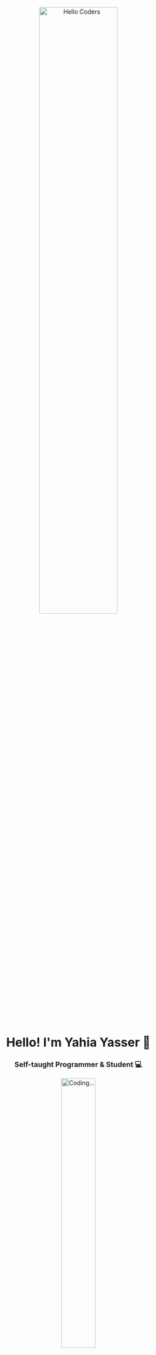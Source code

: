<div align="center">

  <img src="https://github.com/SP-XD/SP-XD/blob/main/images/hellocoders_rounded.gif?raw=true" width="60%" alt="Hello Coders" />
  
  <h1>Hello! I'm Yahia Yasser 👋</h1>
  <h3>Self-taught Programmer & Student 💻</h3>
  
  <img src="https://github.com/SP-XD/SP-XD/blob/main/images/dev-working_rounded.gif?raw=true" width="40%" alt="Coding..." />

  <!-- 🔻 CONNECT SECTION MOVED HERE -->
  <br><br>
  <h3>📬 Connect With Me</h3>

  <p align="center">
    <a href="@Yahiayasser24" target="_blank">
      <img src="https://img.shields.io/badge/Telegram-2CA5E0?style=for-the-badge&logo=telegram&logoColor=white"/>
    </a>
    <a href="https://www.linkedin.com/in/yahia-yasser" target="_blank">
      <img src="https://img.shields.io/badge/LinkedIn-0077B5?style=for-the-badge&logo=linkedin&logoColor=white"/>
    </a>
    <a href="[https://www.instagram.com/yahia.yasser](https://www.instagram.com/y_a_h_i_a_2006/)" target="_blank">
      <img src="https://img.shields.io/badge/Instagram-E4405F?style=for-the-badge&logo=instagram&logoColor=white"/>
    </a>
    <a href="[https://www.facebook.com/yahia.yasser](https://www.facebook.com/yhyy.alshykh.705451)" target="_blank">
      <img src="https://img.shields.io/badge/Facebook-1877F2?style=for-the-badge&logo=facebook&logoColor=white"/>
    </a>
    <a href="[https://www.tiktok.com/@yahia.yasser](https://www.tiktok.com/@ya7yayasser?lang=ar)" target="_blank">
      <img src="https://img.shields.io/badge/TikTok-000000?style=for-the-badge&logo=tiktok&logoColor=white"/>
    </a>
    <a href="y00987354@gmail.com" target="_blank">
      <img src="https://img.shields.io/badge/Gmail-D14836?style=for-the-badge&logo=gmail&logoColor=white"/>
    </a>
  </p>
</div>

---

### 🧠 Currently Learning:
- HTML, CSS, Python  
- Java, C++, OOP, Data Structures  
- Git, Command Line, Programming Basics  

---

### 🛠️ Tools & Technologies I Use:

![Python](https://img.shields.io/badge/Python-FFD43B?style=flat&logo=python&logoColor=darkgreen)
![Java](https://img.shields.io/badge/Java-ED8B00?style=flat&logo=java&logoColor=white)
![C++](https://img.shields.io/badge/C++-00599C?style=flat&logo=c%2B%2B&logoColor=white)
![HTML5](https://img.shields.io/badge/HTML5-E34F26?style=flat&logo=html5&logoColor=white)
![CSS3](https://img.shields.io/badge/CSS3-1572B6?style=flat&logo=css3&logoColor=white)
![Git](https://img.shields.io/badge/Git-F05032?style=flat&logo=git&logoColor=white)
![Linux](https://img.shields.io/badge/Linux-FCC624?style=flat&logo=linux&logoColor=black)
![Command Line](https://img.shields.io/badge/Command%20Line-000000?style=flat&logo=gnu-bash&logoColor=white)
![VS Code](https://img.shields.io/badge/Visual%20Studio%20Code-0078D4?style=flat&logo=visual-studio-code&logoColor=white)

---

### 📊 GitHub Stats

<div align="center">

<img src="https://github-readme-stats.vercel.app/api?username=Yahia-Yasser&show_icons=true&theme=radical" width="45%">
<img src="https://github-readme-stats.vercel.app/api/top-langs/?username=Yahia-Yasser&layout=compact&theme=radical" width="45%">

</div>

---

<div align="center">
  
> “Keep coding, keep growing.” 🌱  
> — Yahia Yasser

</div>

